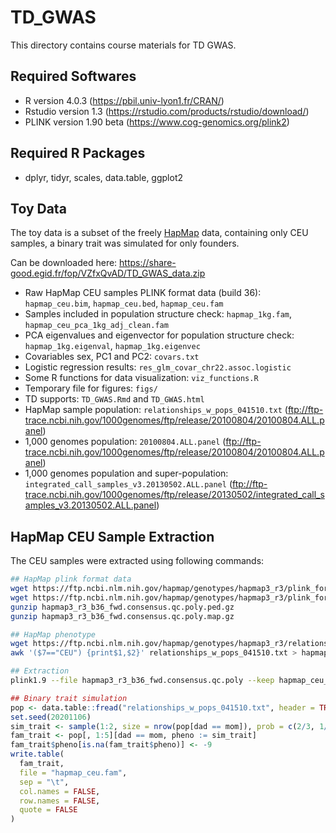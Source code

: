 # TD_GWAS

This directory contains course materials for TD GWAS.

## Required Softwares
* R version 4.0.3 (https://pbil.univ-lyon1.fr/CRAN/)
* Rstudio version 1.3 (https://rstudio.com/products/rstudio/download/)
* PLINK version 1.90 beta (https://www.cog-genomics.org/plink2)

## Required R Packages
* dplyr, tidyr, scales, data.table, ggplot2

## Toy Data
The toy data is a subset of the freely [HapMap](https://www.sanger.ac.uk/resources/downloads/human/hapmap3.html) data, containing only CEU samples, a binary trait was simulated for only founders.

Can be downloaded here: https://share-good.egid.fr/fop/VZfxQvAD/TD_GWAS_data.zip

* Raw HapMap CEU samples PLINK format data (build 36): `hapmap_ceu.bim`, `hapmap_ceu.bed`, `hapmap_ceu.fam`
* Samples included in population structure check: `hapmap_1kg.fam`, `hapmap_ceu_pca_1kg_adj_clean.fam`
* PCA eigenvalues and eigenvector for population structure check: `hapmap_1kg.eigenval`, `hapmap_1kg.eigenvec`
* Covariables sex, PC1 and PC2: `covars.txt`
* Logistic regression results: `res_glm_covar_chr22.assoc.logistic`
* Some R functions for data visualization: `viz_functions.R`
* Temporary file for figures: `figs/`
* TD supports: `TD_GWAS.Rmd` and `TD_GWAS.html`
* HapMap sample population: `relationships_w_pops_041510.txt` (ftp://ftp-trace.ncbi.nih.gov/1000genomes/ftp/release/20100804/20100804.ALL.panel)
* 1,000 genomes population: `20100804.ALL.panel` (ftp://ftp-trace.ncbi.nih.gov/1000genomes/ftp/release/20100804/20100804.ALL.panel)
* 1,000 genomes population and super-population: `integrated_call_samples_v3.20130502.ALL.panel` (ftp://ftp-trace.ncbi.nih.gov/1000genomes/ftp/release/20130502/integrated_call_samples_v3.20130502.ALL.panel)

## HapMap CEU Sample Extraction
The CEU samples were extracted using following commands:

```bash
## HapMap plink format data
wget https://ftp.ncbi.nlm.nih.gov/hapmap/genotypes/hapmap3_r3/plink_format/hapmap3_r3_b36_fwd.consensus.qc.poly.map.gz
wget https://ftp.ncbi.nlm.nih.gov/hapmap/genotypes/hapmap3_r3/plink_format/hapmap3_r3_b36_fwd.consensus.qc.poly.ped.gz
gunzip hapmap3_r3_b36_fwd.consensus.qc.poly.ped.gz
gunzip hapmap3_r3_b36_fwd.consensus.qc.poly.map.gz

## HapMap phenotype
wget https://ftp.ncbi.nlm.nih.gov/hapmap/genotypes/hapmap3_r3/relationships_w_pops_041510.txt
awk '($7=="CEU") {print$1,$2}' relationships_w_pops_041510.txt > hapmap_ceu_sample.txt

## Extraction
plink1.9 --file hapmap3_r3_b36_fwd.consensus.qc.poly --keep hapmap_ceu_sample.txt --make-bed --out hapmap_ceu
```

```r
## Binary trait simulation
pop <- data.table::fread("relationships_w_pops_041510.txt", header = TRUE)[population == "CEU", ]
set.seed(20201106)
sim_trait <- sample(1:2, size = nrow(pop[dad == mom]), prob = c(2/3, 1/3), replace = TRUE)
fam_trait <- pop[, 1:5][dad == mom, pheno := sim_trait]
fam_trait$pheno[is.na(fam_trait$pheno)] <- -9
write.table(
  fam_trait, 
  file = "hapmap_ceu.fam", 
  sep = "\t", 
  col.names = FALSE, 
  row.names = FALSE,
  quote = FALSE
)
```
